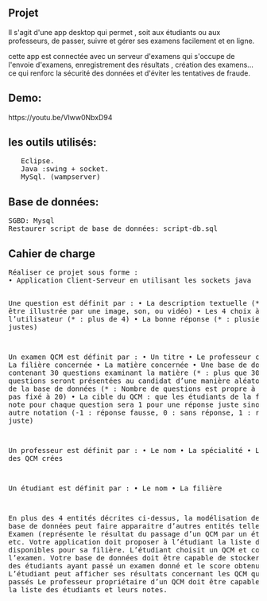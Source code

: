 <h2>Projet</h2>
Il s'agit d'une app desktop qui permet , soit aux étudiants ou aux professeurs,  de passer, suivre et gérer ses examens facilement et en ligne. 

cette app est connectée avec un serveur d'examens qui s'occupe de l'envoie d'examens, enregistrement des résultats , création des examens...  ce qui renforc la sécurité des données et d'éviter les tentatives de fraude.

<h2>Demo:</h2>https://youtu.be/Vlww0NbxD94

<h2>les outils utilisés:</h2>
<pre>
   Eclipse.
   Java :swing + socket.
   MySql. (wampserver)
</pre>

<h2>Base de données:</h2>
<pre>
SGBD: Mysql
Restaurer script de base de données: script-db.sql 
</pre>

<h2>Cahier de charge</h2>
<pre>
Réaliser ce projet sous forme : 
• Application Client-Serveur en utilisant les sockets java

Une question est définit par : 
• La description textuelle (* : peut être illustrée par une image, son, ou vidéo) 
• Les 4 choix à présenter à l’utilisateur (* : plus de 4) 
• La bonne réponse (* : plusieurs réponse justes) 

Un examen QCM est définit par : 
• Un titre 
• Le professeur créateur 
• La filière concernée 
• La matière concernée 
• Une base de données contenant 30 questions examinant la matière (* : plus que 30) 
• 20 questions seront présentées au candidat d’une manière aléatoires tirées de la base de 
données (* : Nombre de questions est propre à chaque QCM, pas fixé à 20) 
• La cible du QCM : que les étudiants de la filière. 
• La note pour chaque question sera 1 pour une réponse juste sinon 0 
(* : une autre notation (-1 : réponse fausse, 0 : sans réponse, 1 : réponse juste) 

Un professeur est définit par : 
• Le nom 
• La spécialité 
• La liste des QCM crées 

Un étudiant est définit par : 
• Le nom 
• La filière 

En plus des 4 entités décrites ci-dessus, la modélisation de votre base de données peut faire apparaitre 
d’autres entités telles que : Examen (représente le résultat du passage d’un QCM par un étudiant), etc. 
Votre application doit proposer à l’étudiant la liste des QCMs disponibles pour sa filière. L’étudiant
choisit un QCM et commence l’examen. 
Votre base de données doit être capable de stocker la liste des étudiants ayant passé un examen donné 
et le score obtenu par chacun. 
L’étudiant peut afficher ses résultats concernant les QCM qu’il a déjà passés 
Le professeur propriétaire d’un QCM doit être capable d’afficher, la liste des étudiants et leurs notes. 

</pre>
